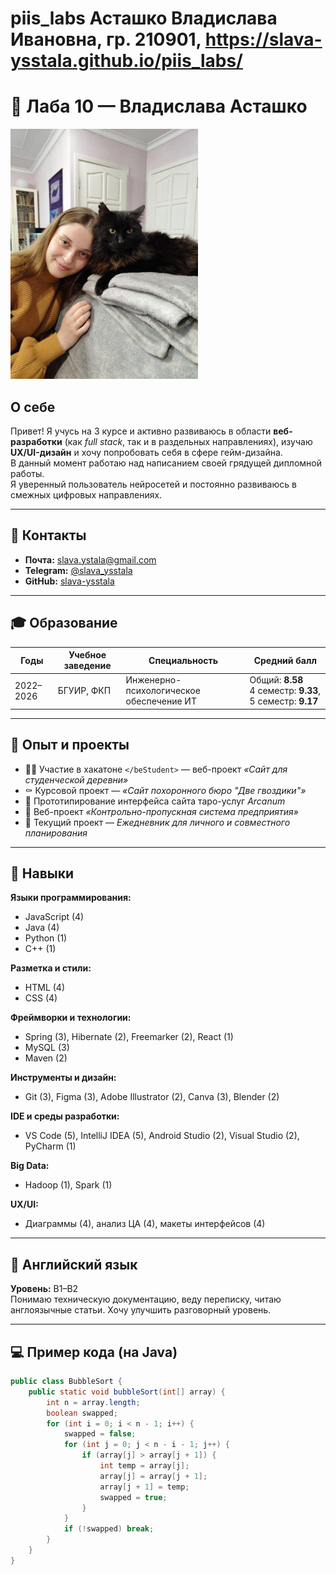 # piis_labs Асташко Владислава Ивановна, гр. 210901,  https://slava-ysstala.github.io/piis_labs/

# 📄 Лаба 10 — Владислава Асташко

<img src="фоточка.jpg" alt="Моё фото" width="300"/>

## О себе

Привет! Я учусь на 3 курсе и активно развиваюсь в области **веб-разработки** (как *full stack*, так и в раздельных направлениях), изучаю **UX/UI-дизайн** и хочу попробовать себя в сфере гейм-дизайна.  
В данный момент работаю над написанием своей грядущей дипломной работы.  
Я уверенный пользователь нейросетей и постоянно развиваюсь в смежных цифровых направлениях.

---

## 📇 Контакты

- **Почта:** slava.ystala@gmail.com  
- **Telegram:** [@slava_ysstala](https://t.me/slava_ysstala)  
- **GitHub:** [slava-ysstala](https://github.com/slava-ysstala)

---

## 🎓 Образование

| Годы       | Учебное заведение | Специальность                                      | Средний балл |
|------------|-------------------|----------------------------------------------------|---------------|
| 2022–2026  | БГУИР, ФКП        | Инженерно-психологическое обеспечение ИТ           | Общий: **8.58**<br>4 семестр: **9.33**, 5 семестр: **9.17** |

---

## 💼 Опыт и проекты

- 👩‍💻 Участие в хакатоне `</beStudent>` — веб-проект *«Сайт для студенческой деревни»*  
- ⚰️ Курсовой проект — *«Сайт похоронного бюро "Две гвоздики"»*  
- 🔮 Прототипирование интерфейса сайта таро-услуг *Arcanum* 
- 🏢 Веб-проект *«Контрольно-пропускная система предприятия»*  
- 📅 Текущий проект — *Ежедневник для личного и совместного планирования*

---

## 🧠 Навыки

**Языки программирования:**
- JavaScript (4)
- Java (4)
- Python (1)
- C++ (1)

**Разметка и стили:**
- HTML (4)
- CSS (4)

**Фреймворки и технологии:**
- Spring (3), Hibernate (2), Freemarker (2), React (1)
- MySQL (3)
- Maven (2)

**Инструменты и дизайн:**
- Git (3), Figma (3), Adobe Illustrator (2), Canva (3), Blender (2)

**IDE и среды разработки:**
- VS Code (5), IntelliJ IDEA (5), Android Studio (2), Visual Studio (2), PyCharm (1)

**Big Data:**
- Hadoop (1), Spark (1)

**UX/UI:**
- Диаграммы (4), анализ ЦА (4), макеты интерфейсов (4)

---

## 💬 Английский язык

**Уровень:** B1–B2  
Понимаю техническую документацию, веду переписку, читаю англоязычные статьи. Хочу улучшить разговорный уровень.

---

## 💻 Пример кода (на Java)

```java
public class BubbleSort {
    public static void bubbleSort(int[] array) {
        int n = array.length;
        boolean swapped;
        for (int i = 0; i < n - 1; i++) {
            swapped = false;
            for (int j = 0; j < n - i - 1; j++) {
                if (array[j] > array[j + 1]) {
                    int temp = array[j];
                    array[j] = array[j + 1];
                    array[j + 1] = temp;
                    swapped = true;
                }
            }
            if (!swapped) break;
        }
    }
}
